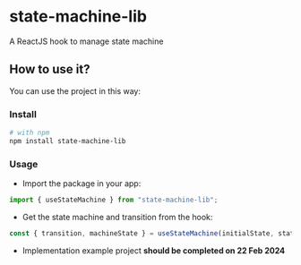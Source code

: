 # state-machine-lib

A ReactJS hook to manage state machine

## How to use it?

You can use the project in this way:

### Install
```bash
# with npm
npm install state-machine-lib
```

### Usage

- Import the package in your app:
```js
import { useStateMachine } from "state-machine-lib";
```

- Get the state machine and transition from the hook:
```js
const { transition, machineState } = useStateMachine(initialState, stateMachineConfiguration);
```

- Implementation example project
**should be completed on 22 Feb 2024**
